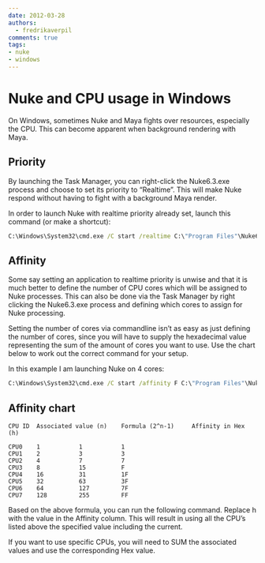 ```yaml
---
date: 2012-03-28
authors:
  - fredrikaverpil
comments: true
tags:
- nuke
- windows
---
```


# Nuke and CPU usage in Windows

On Windows, sometimes Nuke and Maya fights over resources, especially the CPU. This can become apparent when background rendering with Maya.

<!-- more -->

## Priority

By launching the Task Manager, you can right-click the Nuke6.3.exe process and choose to set its priority to “Realtime”. This will make Nuke respond without having to fight with a background Maya render.

In order to launch Nuke with realtime priority already set, launch this command (or make a shortcut):

```bat
C:\Windows\System32\cmd.exe /C start /realtime C:\"Program Files"\Nuke6.3v7\Nuke6.3.exe
```

## Affinity

Some say setting an application to realtime priority is unwise and that it is much better to define the number of CPU cores which will be assigned to Nuke processes. This can also be done via the Task Manager by right clicking the Nuke6.3.exe process and defining which cores to assign for Nuke processing.

Setting the number of cores via commandline isn’t as easy as just defining the number of cores, since you will have to supply the hexadecimal value representing the sum of the amount of cores you want to use. Use the chart below to work out the correct command for your setup.

In this example I am launching Nuke on 4 cores:

```bat
C:\Windows\System32\cmd.exe /C start /affinity F C:\"Program Files"\Nuke6.3v7\Nuke6.3.exe
```

## Affinity chart

    CPU ID	Associated value (n)	Formula (2^n-1)		Affinity in Hex (h)

    CPU0	1 			1			1
    CPU1	2			3			3
    CPU2	4			7			7
    CPU3	8			15			F
    CPU4	16			31			1F
    CPU5	32			63			3F
    CPU6	64			127			7F
    CPU7	128			255			FF

Based on the above formula, you can run the following command. Replace h with the value in the Affinity column. This will result in using all the CPU’s listed above the specified value including the current.

If you want to use specific CPUs, you will need to SUM the associated values and use the corresponding Hex value.